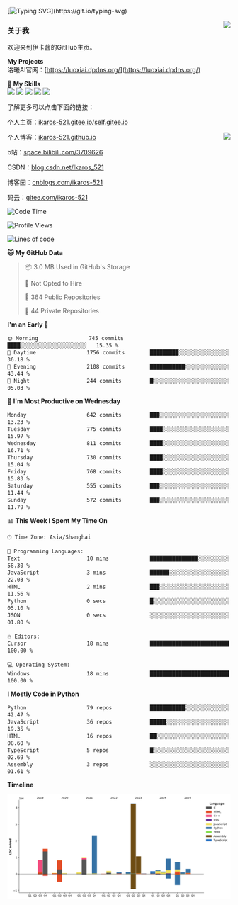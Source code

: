 [![Typing SVG](https://readme-typing-svg.herokuapp.com?size=25&duration=3000&color=8C43EA&vCenter=true&width=200&height=40&lines=Hi+Welcome+%F0%9F%91%8B%F0%9F%8F%BB;I'm+Love丶伊卡洛斯~~)](https://git.io/typing-svg)

<a href="#">
  <img align="right" src="https://github-readme-stats.vercel.app/api?username=Ikaros-521&count_private=true&show_icons=true&bg_color=15,f2f7fd,E0EAFC" />
</a>

### 关于我

欢迎来到伊卡酱的GitHub主页。

**My Projects**  
洛曦AI官网：[https://luoxiai.dpdns.org/](https://luoxiai.dpdns.org/)  

🌟 **My Skills**  
![](https://img.shields.io/badge/-C-A8B9CC?style=flat-square&logo=C&logoColor=fff)
![](https://img.shields.io/badge/-Python-3776AB?style=flat-square&logo=Python&logoColor=fff)
![](https://img.shields.io/badge/-JavaScript-F7DF1E?style=flat-square&logo=JavaScript&logoColor=fff)
![](https://img.shields.io/badge/-C++-00599C?style=flat-square&logo=Cpp&logoColor=fff)
![](https://img.shields.io/badge/-Linux-000000?style=flat-square&logo=Linux&logoColor=fff)

了解更多可以点击下面的链接：  

个人主页：[ikaros-521.gitee.io/self.gitee.io](https://ikaros-521.gitee.io/self.gitee.io/)  

<img align='right' src="https://github.com/Ikaros-521/Ikaros-521/assets/40910637/3a5e50bc-91dc-4aa5-b7a0-8b27ad1c2b33" height="330">

个人博客：[ikaros-521.github.io](https://ikaros-521.github.io/)  

b站：[space.bilibili.com/3709626](https://space.bilibili.com/3709626)  

CSDN：[blog.csdn.net/Ikaros_521](https://blog.csdn.net/Ikaros_521)  

博客园：[cnblogs.com/ikaros-521](https://www.cnblogs.com/ikaros-521)  

码云：[gitee.com/ikaros-521](https://gitee.com/ikaros-521)  


<!--START_SECTION:waka-->
![Code Time](http://img.shields.io/badge/Code%20Time-2%2C464%20hrs%206%20mins-blue)

![Profile Views](http://img.shields.io/badge/Profile%20Views-3-blue)

![Lines of code](https://img.shields.io/badge/From%20Hello%20World%20I%27ve%20Written-14.9%20million%20lines%20of%20code-blue)

**🐱 My GitHub Data** 

> 📦 3.0 MB Used in GitHub's Storage 
 > 
> 🚫 Not Opted to Hire
 > 
> 📜 364 Public Repositories 
 > 
> 🔑 44 Private Repositories 
 > 
**I'm an Early 🐤** 

```text
🌞 Morning                745 commits         ████░░░░░░░░░░░░░░░░░░░░░   15.35 % 
🌆 Daytime                1756 commits        █████████░░░░░░░░░░░░░░░░   36.18 % 
🌃 Evening                2108 commits        ███████████░░░░░░░░░░░░░░   43.44 % 
🌙 Night                  244 commits         █░░░░░░░░░░░░░░░░░░░░░░░░   05.03 % 
```
📅 **I'm Most Productive on Wednesday** 

```text
Monday                   642 commits         ███░░░░░░░░░░░░░░░░░░░░░░   13.23 % 
Tuesday                  775 commits         ████░░░░░░░░░░░░░░░░░░░░░   15.97 % 
Wednesday                811 commits         ████░░░░░░░░░░░░░░░░░░░░░   16.71 % 
Thursday                 730 commits         ████░░░░░░░░░░░░░░░░░░░░░   15.04 % 
Friday                   768 commits         ████░░░░░░░░░░░░░░░░░░░░░   15.83 % 
Saturday                 555 commits         ███░░░░░░░░░░░░░░░░░░░░░░   11.44 % 
Sunday                   572 commits         ███░░░░░░░░░░░░░░░░░░░░░░   11.79 % 
```


📊 **This Week I Spent My Time On** 

```text
🕑︎ Time Zone: Asia/Shanghai

💬 Programming Languages: 
Text                     10 mins             ███████████████░░░░░░░░░░   58.30 % 
JavaScript               3 mins              ██████░░░░░░░░░░░░░░░░░░░   22.03 % 
HTML                     2 mins              ███░░░░░░░░░░░░░░░░░░░░░░   11.56 % 
Python                   0 secs              █░░░░░░░░░░░░░░░░░░░░░░░░   05.10 % 
JSON                     0 secs              ░░░░░░░░░░░░░░░░░░░░░░░░░   01.80 % 

🔥 Editors: 
Cursor                   18 mins             █████████████████████████   100.00 % 

💻 Operating System: 
Windows                  18 mins             █████████████████████████   100.00 % 
```

**I Mostly Code in Python** 

```text
Python                   79 repos            ███████████░░░░░░░░░░░░░░   42.47 % 
JavaScript               36 repos            █████░░░░░░░░░░░░░░░░░░░░   19.35 % 
HTML                     16 repos            ██░░░░░░░░░░░░░░░░░░░░░░░   08.60 % 
TypeScript               5 repos             █░░░░░░░░░░░░░░░░░░░░░░░░   02.69 % 
Assembly                 3 repos             ░░░░░░░░░░░░░░░░░░░░░░░░░   01.61 % 
```



**Timeline**

![Lines of Code chart](https://raw.githubusercontent.com/Ikaros-521/Ikaros-521/main/assets/bar_graph.png)


<!--END_SECTION:waka-->


<!--
**Ikaros-521/Ikaros-521** is a ✨ _special_ ✨ repository because its `README.md` (this file) appears on your GitHub profile.

Here are some ideas to get you started:

- 🔭 I’m currently working on ...
- 🌱 I’m currently learning ...
- 👯 I’m looking to collaborate on ...
- 🤔 I’m looking for help with ...
- 💬 Ask me about ...
- 📫 How to reach me: ...
- 😄 Pronouns: ...
- ⚡ Fun fact: ...
-->
